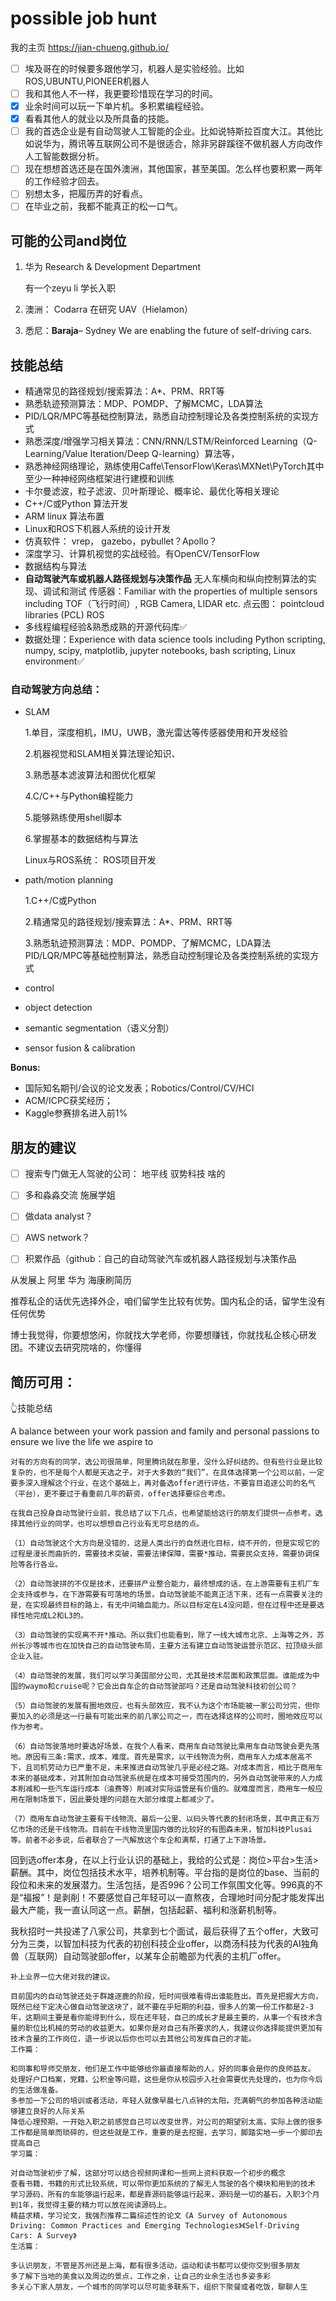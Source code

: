# possible job hunt

我的主页 https://jian-chueng.github.io/

- [ ] 埃及哥在的时候要多跟他学习，机器人是实验经验。比如ROS,UBUNTU,PIONEER机器人
- [ ] 我和其他人不一样，我更要珍惜现在学习的时间。
- [x] 业余时间可以玩一下单片机。多积累编程经验。
- [x] 看看其他人的就业以及所具备的技能。
- [ ] 我的首选企业是有自动驾驶人工智能的企业。比如说特斯拉百度大江。其他比如说华为，腾讯等互联网公司不是很适合，除非另辟蹊径不做机器人方向改作人工智能数据分析。
- [ ] 现在想想首选还是在国外澳洲，其他国家，甚至美国。怎么样也要积累一两年的工作经验才回去。
- [ ] 别想太多，把履历弄的好看点。
- [ ] 在毕业之前，我都不能真正的松一口气。

## 可能的公司and岗位

1. 华为 Research & Development Department

   有一个zeyu li 学长入职

2. 澳洲： Codarra 在研究 UAV（Hielamon）

3. 悉尼：**Baraja**– Sydney We are enabling the future of self-driving cars. 



## 技能总结

- 精通常见的路径规划/搜索算法：A*、PRM、RRT等
- 熟悉轨迹预测算法：MDP、POMDP、了解MCMC，LDA算法
- PID/LQR/MPC等基础控制算法，熟悉自动控制理论及各类控制系统的实现方式
- 熟悉深度/增强学习相关算法：CNN/RNN/LSTM/Reinforced Learning（Q-Learning/Value Iteration/Deep Q-learning）算法等，
- 熟悉神经网络理论，熟练使用Caffe\TensorFlow\Keras\MXNet\PyTorch其中至少一种神经网络框架进行建模和训练
- 卡尔曼滤波，粒子滤波、贝叶斯理论、概率论、最优化等相关理论
- C++/C或Python 算法开发
- ARM linux 算法布置
- Linux和ROS下机器人系统的设计开发
- 仿真软件： vrep， gazebo，pybullet？Apollo？
- 深度学习、计算机视觉的实战经验。有OpenCV/TensorFlow
- 数据结构与算法
- **自动驾驶汽车或机器人路径规划与决策作品** 无人车横向和纵向控制算法的实现、调试和测试 传感器：Familiar with the properties of multiple sensors including TOF（飞行时间）, RGB Camera, LIDAR etc. 点云图： pointcloud libraries (PCL) ROS
- 多线程编程经验&熟悉成熟的开源代码库✅
- 数据处理：Experience with data science tools including Python scripting, numpy, scipy, matplotlib, jupyter notebooks, bash scripting, Linux environment✅

### 自动驾驶方向总结：

- SLAM

  1.单目，深度相机，IMU，UWB，激光雷达等传感器使用和开发经验

  2.机器视觉和SLAM相关算法理论知识、

  3.熟悉基本滤波算法和图优化框架

  4.C/C++与Python编程能力

  5.能够熟练使用shell脚本

  6.掌握基本的数据结构与算法

  Linux与ROS系统： ROS项目开发

- path/motion planning

  1.C++/C或Python

  2.精通常见的路径规划/搜索算法：A*、PRM、RRT等

  3.熟悉轨迹预测算法：MDP、POMDP、了解MCMC，LDA算法PID/LQR/MPC等基础控制算法，熟悉自动控制理论及各类控制系统的实现方式

  

- control

- object detection

- semantic segmentation（语义分割）

-  sensor fusion & calibration

**Bonus:**

- 国际知名期刊/会议的论文发表；Robotics/Control/CV/HCI
- ACM/ICPC获奖经历；
- Kaggle参赛排名进入前1%

## 朋友的建议



- [ ] 搜索专门做无人驾驶的公司： 地平线  驭势科技 啥的 
- [ ] 多和淼淼交流 施展学姐
- [ ]  做data analyst？
- [ ] AWS network？
- [ ] 积累作品（github：自己的自动驾驶汽车或机器人路径规划与决策作品



从发展上 阿里 华为 海康刷简历

推荐私企的话优先选择外企，咱们留学生比较有优势。国内私企的话，留学生没有任何优势

博士我觉得，你要想悠闲，你就找大学老师，你要想赚钱，你就找私企核心研发团。不建议去研究院啥的，你懂得

## 简历可用：

👆技能总结

 A balance between your work passion and family and personal passions to ensure we live the life we aspire to



```
对有的方向有的同学，选公司很简单，阿里腾讯就在那里，没什么好纠结的。但有些行业是比较复杂的，也不是每个人都是天选之子。对于大多数的“我们”，在具体选择第一个公司以前，一定要多深入理解这个行业，在这个基础上，再对备选offer进行评估，不要盲目追逐公司的名气（平台），更不要过于看重前几年的薪资，offer选择要综合考虑。

在我自己投身自动驾驶行业前，我总结了以下几点，也希望能给这行的朋友们提供一点参考。选择其他行业的同学，也可以想想自己行业有无可总结的点。

（1）自动驾驶这个大方向是没错的，这是人类出行的自然进化目标，绕不开的，但是实现它的过程是漫长而曲折的，需要技术突破，需要法律保障，需要*推动，需要民众支持，需要协调保险等各行各业。

（2）自动驾驶拼的不仅是技术，还要拼产业整合能力，最终想成的话，在上游需要有主机厂车企支持或参与，在下游需要有可落地的场景。自动驾驶能不能真正活下来，还有一点需要关注的是，在实现最终目标的路上，有无中间输血能力。所以目标定在L4没问题，但在过程中还是要选择性地完成L2和L3的。

（3）自动驾驶的实现离不开*推动。所以我们也能看到，除了一线大城市北京、上海等之外，苏州长沙等城市也在加快自己的自动驾驶布局，主要方法有建立自动驾驶运营示范区、拉顶级头部企业入驻。

（4）自动驾驶的发展，我们可以学习美国部分公司，尤其是技术层面和政策层面。谁能成为中国的waymo和cruise呢？它会出自车企的自动驾驶部吗？还是自动驾驶科技初创公司？

（5）自动驾驶的发展有圈地效应，也有头部效应，我不认为这个市场能被一家公司分完，但你要加入的必须是这一行最有可能出来的前几家公司之一，而在选择这样的公司时，圈地效应可以作为参考。

（6）自动驾驶落地时要选好场景，在我个人看来，商用车自动驾驶比乘用车自动驾驶会更先落地。原因有三条:需求，成本，难度。首先是需求，以干线物流为例，商用车人力成本居高不下，且司机劳动力已严重不足，未来推进自动驾驶几乎是必经之路。对成本而言，相比于商用车本来的基础成本，对其附加自动驾驶系统是在成本可接受范围内的，另外自动驾驶带来的人力成本削减和一些汽车运行成本（油费等）削减对实际运营是有价值的。就难度而言，商用车一般应用在限制场景下，因此要处理的问题在大部分维度上都减少了。

（7）商用车自动驾驶主要有干线物流、最后一公里、以码头等代表的封闭场景，其中真正有万亿市场的还是干线物流。目前在干线物流里国内做的比较好的有图森未来，智加科技Plusai等。前者不必多说，后者联合了一汽解放这个车企和满帮，打通了上下游场景。
```

回到选offer本身，在以上行业认识的基础上，我给的公式是：岗位>平台>生活>薪酬。其中，岗位包括技术水平，培养机制等。平台指的是岗位的base、当前的段位和未来的发展潜力。生活包括，是否996？公司工作氛围文化等。996真的不是“福报”！是剥削！不要感觉自己年轻可以一直熬夜，合理地时间分配才能发挥出最大产能，我一直认同这一点。薪酬，包括起薪、福利和涨薪机制等。

我秋招时一共投递了八家公司，共拿到七个面试，最后获得了五个offer，大致可分为三类，以智加科技为代表的初创科技企业offer，以商汤科技为代表的AI独角兽（互联网）自动驾驶部offer，以某车企前瞻部为代表的主机厂offer。

```
补上业界一位大佬对我的建议。

目前国内的自动驾驶还处于群雄逐鹿的阶段，短时间很难看得出谁能胜出。首先是把握大方向，既然已经下定决心做自动驾驶这块了，就不要在乎短期的利益，很多人的第一份工作都是2-3年，这期间主要是看你能得到什么，现在还年轻，自己的成长才是最主要的，从事一个有技术含量的职位比机械的劳动的收益更大。如果你是对自己有所要求的人，我建议你选择能提供更加有技术含量的工作岗位，退一步说以后你也可以去其他公司发挥自己的才能。
工作篇：

和同事和导师交朋友，他们是工作中能够给你最直接帮助的人，好的同事会是你的良师益友。
处理好户口档案，党籍，公积金等问题，这些是你从校园步入社会需要优先处理的，也为你今后的生活做准备。
多参加一下公司的培训或者活动，年轻人就像早晨七八点钟的太阳，充满朝气的参加各种活动能够建立良好的人际关系
降低心理预期，一开始入职之前感觉自己可以改变世界，对公司的期望别太高，实际上做的很多工作都是简单而琐碎的，但这些就是工作，重要的是去挖掘，去学习，脚踏实地一步一个脚印去提高自己
学习篇：

对自动驾驶初步了解，这部分可以结合视频网课和一些网上资料获取一个初步的概念
查看书籍，书籍的形式比较系统，可以带你更加系统的了解无人驾驶的各个模块和用到的技术
学习源码，所有的车能够运行起来，都是靠源码能够运行起来，源码是一切的基石，入职3个月到1年，我觉得主要的精力可以放在阅读源码上。
精益求精，学习论文，我强烈推荐二篇综述性的论文《A Survey of Autonomous Driving: Common Practices and Emerging Technologies》《Self-Driving Cars: A Survey》
生活篇：

多认识朋友，不管是苏州还是上海，都有很多活动，运动和读书都可以使你交到很多朋友
多了解下当地的美食以及周边的景点，工作之余，让自己的业余生活也多姿多彩
多关心下家人朋友，一个城市的同学可以尽可能多联系下，组织下聚餐或者吃饭，聊聊人生
```

